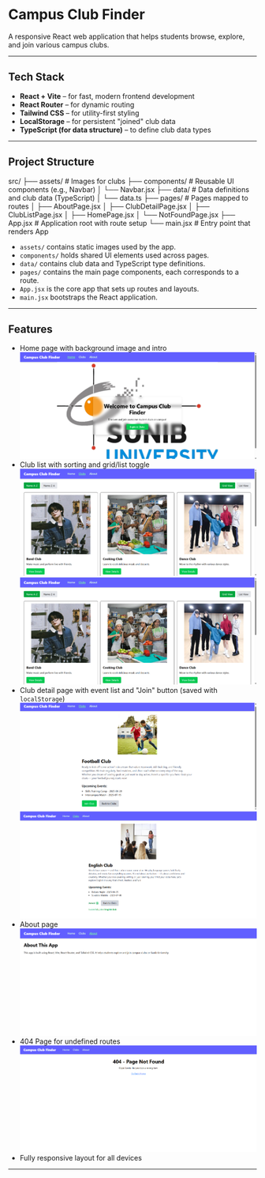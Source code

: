 # Campus Club Finder

A responsive React web application that helps students browse, explore, and join various campus clubs.

---

## Tech Stack

- **React + Vite** – for fast, modern frontend development  
- **React Router** – for dynamic routing  
- **Tailwind CSS** – for utility-first styling  
- **LocalStorage** – for persistent "joined" club data  
- **TypeScript (for data structure)** – to define club data types

---

## Project Structure

src/
├── assets/ # Images for clubs
├── components/ # Reusable UI components (e.g., Navbar)
│ └── Navbar.jsx
├── data/ # Data definitions and club data (TypeScript)
│ └── data.ts
├── pages/ # Pages mapped to routes
│ ├── AboutPage.jsx
│ ├── ClubDetailPage.jsx
│ ├── ClubListPage.jsx
│ ├── HomePage.jsx
│ └── NotFoundPage.jsx
├── App.jsx # Application root with route setup
└── main.jsx # Entry point that renders App

- `assets/` contains static images used by the app.  
- `components/` holds shared UI elements used across pages.  
- `data/` contains club data and TypeScript type definitions.  
- `pages/` contains the main page components, each corresponds to a route.  
- `App.jsx` is the core app that sets up routes and layouts.  
- `main.jsx` bootstraps the React application.

---

## Features

- Home page with background image and intro  
![Home Page](./screenshot/Home.png)
- Club list with sorting and grid/list toggle  
![Club List](./screenshot/Club%20List%20Grid%20View.png)
![Club List](./screenshot/Club%20List%20Grid%20View.png)
- Club detail page with event list and "Join" button (saved with `localStorage`)  
![Club Detail](./screenshot/Club%20Detail%20Not%20Join.png)
![Club Detail](./screenshot/Club%20Detail%20Join.png)
- About page  
![About Page](./screenshot/About.png)
- 404 Page for undefined routes  
![404 Not Found Page](./screenshot/404%20Page.png)
- Fully responsive layout for all devices

---
